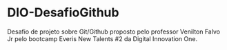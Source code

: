 # DIO-DesafioGithub
Desafio de projeto sobre Git/Github proposto pelo professor Venilton Falvo Jr pelo bootcamp Everis New Talents #2 da Digital Innovation One.
